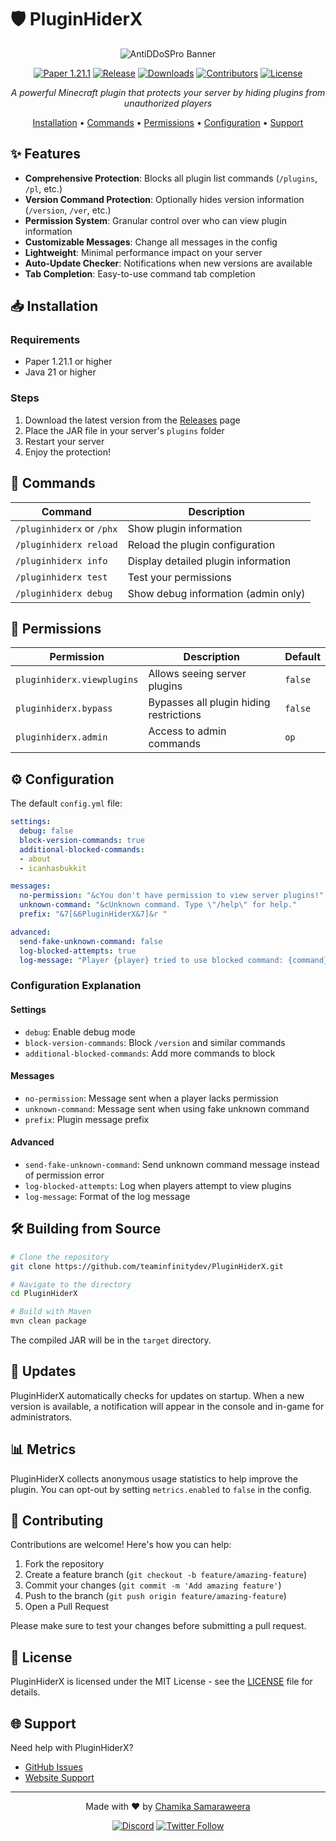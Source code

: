 # 🛡️ PluginHiderX

<div align="center"> 

<div align="center">
  <img src="https://raw.githubusercontent.com/teaminfinitydev/teaminfinitydev/refs/heads/main/img/pluginhiderx-banner.svg" alt="AntiDDoSPro Banner">
</div>

[![Paper 1.21.1](https://img.shields.io/badge/Paper-1.21.1-orange.svg)](https://papermc.io/)
[![Release](https://img.shields.io/github/v/release/teaminfinitydev/PluginHiderX?include_prereleases&style=flat-square)](https://github.com/teaminfinitydev/PluginHiderX/releases/latest)
[![Downloads](https://img.shields.io/github/downloads/teaminfinitydev/PluginHiderX/total?style=flat-square)](https://github.com/teaminfinitydev/PluginHiderX/releases)
[![Contributors](https://img.shields.io/github/contributors/teaminfinitydev/PluginHiderX?style=flat-square)](https://github.com/teaminfinitydev/PluginHiderX/graphs/contributors)
[![License](https://img.shields.io/github/license/teaminfinitydev/PluginHiderX?style=flat-square)](LICENSE)

*A powerful Minecraft plugin that protects your server by hiding plugins from unauthorized players*

[Installation](#-installation) • 
[Commands](#-commands) • 
[Permissions](#-permissions) • 
[Configuration](#-configuration) • 
[Support](#-support)

</div>

## ✨ Features

- **Comprehensive Protection**: Blocks all plugin list commands (`/plugins`, `/pl`, etc.)
- **Version Command Protection**: Optionally hides version information (`/version`, `/ver`, etc.)
- **Permission System**: Granular control over who can view plugin information
- **Customizable Messages**: Change all messages in the config
- **Lightweight**: Minimal performance impact on your server
- **Auto-Update Checker**: Notifications when new versions are available
- **Tab Completion**: Easy-to-use command tab completion

## 📥 Installation

### Requirements
- Paper 1.21.1 or higher
- Java 21 or higher

### Steps
1. Download the latest version from the [Releases](https://github.com/teaminfinitydev/PluginHiderX/releases) page
2. Place the JAR file in your server's `plugins` folder
3. Restart your server
4. Enjoy the protection!

## 🔧 Commands

| Command | Description |
|---------|-------------|
| `/pluginhiderx` or `/phx` | Show plugin information |
| `/pluginhiderx reload` | Reload the plugin configuration |
| `/pluginhiderx info` | Display detailed plugin information |
| `/pluginhiderx test` | Test your permissions |
| `/pluginhiderx debug` | Show debug information (admin only) |

## 🔑 Permissions

| Permission | Description | Default |
|------------|-------------|---------|
| `pluginhiderx.viewplugins` | Allows seeing server plugins | `false` |
| `pluginhiderx.bypass` | Bypasses all plugin hiding restrictions | `false` |
| `pluginhiderx.admin` | Access to admin commands | `op` |

## ⚙️ Configuration

The default `config.yml` file:

```yaml
settings:
  debug: false
  block-version-commands: true
  additional-blocked-commands:
  - about
  - icanhasbukkit

messages:
  no-permission: "&cYou don't have permission to view server plugins!"
  unknown-command: "&cUnknown command. Type \"/help\" for help."
  prefix: "&7[&6PluginHiderX&7]&r "

advanced:
  send-fake-unknown-command: false
  log-blocked-attempts: true
  log-message: "Player {player} tried to use blocked command: {command}"
```

### Configuration Explanation

#### Settings
- `debug`: Enable debug mode
- `block-version-commands`: Block `/version` and similar commands
- `additional-blocked-commands`: Add more commands to block

#### Messages
- `no-permission`: Message sent when a player lacks permission
- `unknown-command`: Message sent when using fake unknown command
- `prefix`: Plugin message prefix

#### Advanced
- `send-fake-unknown-command`: Send unknown command message instead of permission error
- `log-blocked-attempts`: Log when players attempt to view plugins
- `log-message`: Format of the log message

## 🛠️ Building from Source

```bash
# Clone the repository
git clone https://github.com/teaminfinitydev/PluginHiderX.git

# Navigate to the directory
cd PluginHiderX

# Build with Maven
mvn clean package
```

The compiled JAR will be in the `target` directory.

## 🔄 Updates

PluginHiderX automatically checks for updates on startup. When a new version is available, a notification will appear in the console and in-game for administrators.

## 📊 Metrics

PluginHiderX collects anonymous usage statistics to help improve the plugin. You can opt-out by setting `metrics.enabled` to `false` in the config.

## 👥 Contributing

Contributions are welcome! Here's how you can help:

1. Fork the repository
2. Create a feature branch (`git checkout -b feature/amazing-feature`)
3. Commit your changes (`git commit -m 'Add amazing feature'`)
4. Push to the branch (`git push origin feature/amazing-feature`)
5. Open a Pull Request

Please make sure to test your changes before submitting a pull request.

## 📝 License

PluginHiderX is licensed under the MIT License - see the [LICENSE](LICENSE) file for details.

## 🌐 Support

Need help with PluginHiderX?

- [GitHub Issues](https://github.com/teaminfinitydev/PluginHiderX/issues)
- [Website Support](https://codenexa.online/developers)

---

<div align="center">

Made with ❤️ by [Chamika Samaraweera](https://github.com/teaminfinitydev)

[![Discord](https://img.shields.io/discord/xxxxxx?color=5865F2&logo=discord&logoColor=white)](https://discord.gg/placeholder)
[![Twitter Follow](https://img.shields.io/twitter/follow/teaminfdev?style=social)](https://twitter.com/teaminfdev)

</div>
